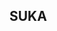 <!-- <object data="slides/2004.pdf" width="1000" height="1000" type='application/pdf'></object> -->

## SUKA